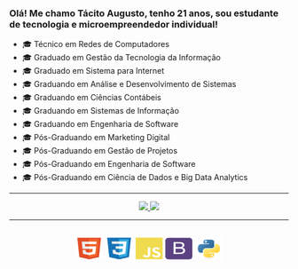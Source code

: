 ### Olá! Me chamo Tácito Augusto, tenho 21 anos, sou estudante de tecnologia e microempreendedor individual!

- 🎓 Técnico em Redes de Computadores
- 🎓 Graduado em Gestão da Tecnologia da Informação
- 🎓 Graduado em Sistema para Internet
- 🎓 Graduando em Análise e Desenvolvimento de Sistemas
- 🎓 Graduando em Ciências Contábeis
- 🎓 Graduando em Sistemas de Informação
- 🎓 Graduando em Engenharia de Software 
- 🎓 Pós-Graduando em Marketing Digital
- 🎓 Pós-Graduando em Gestão de Projetos
- 🎓 Pós-Graduando em Engenharia de Software
- 🎓 Pós-Graduando em Ciência de Dados e Big Data Analytics

___________________________________________________________________________________________________________________________________________________________________________________

<p align="center">
<a href="https://github.com/tacitoau">
  <img height="160em" src="https://github-readme-stats.vercel.app/api?username=tacitoau&show_icons=true&theme=react&include_all_commits=true&count_private=true"/>
  <img height="160em" src="https://github-readme-stats.vercel.app/api/top-langs/?username=tacitoau&layout=compact&langs_count=7&theme=react"/>
</a>
</p>

___________________________________________________________________________________________________________________________________________________________________________________

<p align="center"><br>
  <img align="center" alt="HTML" height="40" width="50" src="https://raw.githubusercontent.com/devicons/devicon/master/icons/html5/html5-original.svg">
  <img align="center" alt="CSS" height="40" width="50" src="https://raw.githubusercontent.com/devicons/devicon/master/icons/css3/css3-original.svg">
  <img align="center" alt="JavaScript" height="40" width="50" src="https://raw.githubusercontent.com/devicons/devicon/master/icons/javascript/javascript-plain.svg">
  <img align="center" alt="BootStrap" height="40" width="50" src="https://raw.githubusercontent.com/devicons/devicon/master/icons/bootstrap/bootstrap-plain.svg">
  <img align="center" alt="Python" height="40" width="50" src="https://raw.githubusercontent.com/devicons/devicon/master/icons/python/python-original.svg">
</p>
